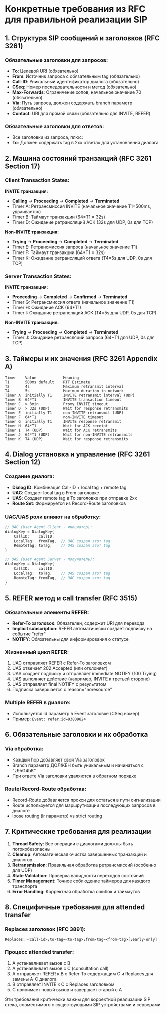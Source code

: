 # Конкретные требования из RFC для правильной реализации SIP

## 1. Структура SIP сообщений и заголовков (RFC 3261)

### Обязательные заголовки для запросов:
- **To**: Целевой URI (обязательно)
- **From**: Источник запроса с обязательным tag (обязательно)
- **Call-ID**: Уникальный идентификатор диалога (обязательно)
- **CSeq**: Номер последовательности и метод (обязательно)
- **Max-Forwards**: Ограничение хопов, начальное значение 70 (обязательно)
- **Via**: Путь запроса, должен содержать branch параметр (обязательно)
- **Contact**: URI для прямой связи (обязательно для INVITE, REFER)

### Обязательные заголовки для ответов:
- Все заголовки из запроса, плюс:
- **To**: Должен содержать tag в 2xx ответах для установления диалога

## 2. Машина состояний транзакций (RFC 3261 Section 17)

### Client Transaction States:
**INVITE транзакция:**
- **Calling** → **Proceeding** → **Completed** → **Terminated**
- Timer A: Ретрансмиссия INVITE (начальное значение T1=500ms, удваивается)
- Timer B: Таймаут транзакции (64*T1 = 32s)
- Timer D: Ожидание ретрансляций ACK (32s для UDP, 0s для TCP)

**Non-INVITE транзакция:**
- **Trying** → **Proceeding** → **Completed** → **Terminated**
- Timer E: Ретрансмиссия запроса (начальное значение T1)
- Timer F: Таймаут транзакции (64*T1 = 32s)
- Timer K: Ожидание ретрансляций ответа (T4=5s для UDP, 0s для TCP)

### Server Transaction States:
**INVITE транзакция:**
- **Proceeding** → **Completed** → **Confirmed** → **Terminated**
- Timer G: Ретрансмиссия ответа (начальное значение T1)
- Timer H: Ожидание ACK (64*T1)
- Timer I: Ожидание ретрансляций ACK (T4=5s для UDP, 0s для TCP)

**Non-INVITE транзакция:**
- **Trying** → **Proceeding** → **Completed** → **Terminated**
- Timer J: Ожидание ретрансляций запроса (64*T1 для UDP, 0s для TCP)

## 3. Таймеры и их значения (RFC 3261 Appendix A)

```
Timer    Value            Meaning
T1       500ms default    RTT Estimate
T2       4s               Maximum retransmit interval
T4       5s               Maximum duration in network
Timer A  initially T1     INVITE retransmit interval (UDP)
Timer B  64*T1            INVITE transaction timeout
Timer C  > 3min           Proxy INVITE timeout
Timer D  > 32s (UDP)      Wait for response retransmits
Timer E  initially T1     non-INVITE retransmit (UDP)
Timer F  64*T1            non-INVITE timeout
Timer G  initially T1     INVITE response retransmit
Timer H  64*T1            Wait for ACK receipt
Timer I  T4 (UDP)         Wait for ACK retransmits
Timer J  64*T1 (UDP)      Wait for non-INVITE retransmits
Timer K  T4 (UDP)         Wait for response retransmits
```

## 4. Dialog установка и управление (RFC 3261 Section 12)

### Создание диалога:
- **Dialog ID**: Комбинация Call-ID + local tag + remote tag
- **UAC**: Создает local tag в From заголовке
- **UAS**: Создает remote tag в To заголовке при отправке 2xx
- **Route Set**: Формируется из Record-Route заголовков

### UAC/UAS роли влияют на обработку:
```go
// UAC (User Agent Client - инициатор):
dialogKey = DialogKey{
    CallID:    callID,
    LocalTag:  fromTag,  // UAC создал этот tag
    RemoteTag: toTag,    // UAS создал этот tag
}

// UAS (User Agent Server - получатель):
dialogKey = DialogKey{
    CallID:    callID,
    LocalTag:  toTag,    // UAS создал этот tag
    RemoteTag: fromTag,  // UAC создал этот tag
}
```

## 5. REFER метод и call transfer (RFC 3515)

### Обязательные элементы REFER:
- **Refer-To заголовок**: Обязателен, содержит URI для перевода
- **Implicit subscription**: REFER автоматически создает подписку на событие "refer"
- **NOTIFY**: Обязательны для информирования о статусе

### Жизненный цикл REFER:
1. UAC отправляет REFER с Refer-To заголовком
2. UAS отвечает 202 Accepted (или отклоняет)
3. UAS создает подписку и отправляет immediate NOTIFY (100 Trying)
4. UAS выполняет действие (например, INVITE к третьей стороне)
5. UAS отправляет final NOTIFY с результатом
6. Подписка завершается с reason="noresource"

### Multiple REFER в диалоге:
- Используется id параметр в Event заголовке (CSeq номер)
- Пример: `Event: refer;id=93809824`

## 6. Обязательные заголовки и их обработка

### Via обработка:
- Каждый hop добавляет свой Via заголовок
- Branch параметр ДОЛЖЕН быть уникальным и начинаться с "z9hG4bK"
- При ответе Via заголовки удаляются в обратном порядке

### Route/Record-Route обработка:
- Record-Route добавляется прокси для остаться в пути сигнализации
- Route используется для маршрутизации последующих запросов в диалоге
- loose routing (lr параметр) vs strict routing

## 7. Критические требования для реализации

1. **Thread Safety**: Все операции с диалогами должны быть потокобезопасны
2. **Cleanup**: Автоматическая очистка завершенных транзакций и диалогов
3. **Retransmission**: Правильная обработка ретрансмиссий (особенно для UDP)
4. **State Validation**: Проверка валидности переходов состояний
5. **Timer Management**: Точное соблюдение таймеров для каждого транспорта
6. **Error Handling**: Корректная обработка ошибок и таймаутов

## 8. Специфичные требования для attended transfer

### Replaces заголовок (RFC 3891):
```
Replaces: <call-id>;to-tag=<to-tag>;from-tag=<from-tag>[;early-only]
```

### Процесс attended transfer:
1. A устанавливает вызов с B
2. A устанавливает вызов с C (consultation call)
3. A отправляет REFER к B с Refer-To содержащим C и Replaces для замены A-C диалога
4. B отправляет INVITE к C с Replaces заголовком
5. C принимает новый вызов и завершает старый с A

Эти требования критически важны для корректной реализации SIP стека, совместимого с существующими SIP устройствами и серверами.